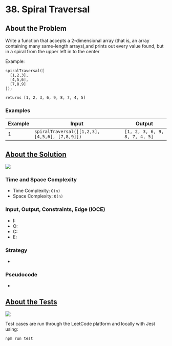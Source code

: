 # 38. Spiral Traversal

## About the Problem

Write a function that accepts a 2-dimensional array (that is, an array containing many same-length arrays),and prints out every value found, but in a spiral from the upper left in to the center

Example:

    spiralTraversal([
      [1,2,3],
      [4,5,6],
      [7,8,9]
    ]);

    returns [1, 2, 3, 6, 9, 8, 7, 4, 5]

### Examples

| Example| Input | Output |
| --- | --- | --- |
| 1 | `spiralTraversal([[1,2,3],[4,5,6], [7,8,9]])` | `[1, 2, 3, 6, 9, 8, 7, 4, 5]` |

## <a href='./spiralTraversal.js'>About the Solution</a>

<img src='https://img.shields.io/badge/JavaScript-F7DF1E.svg?style=for-the-badge&logo=JavaScript&logoColor=black' />

<!-- Add Time and Space Complexity -->
### Time and Space Complexity
 - Time Complexity: `O(n)`
 - Space Complexity: `O(n)`

<!-- Planning -->
### Input, Output, Constraints, Edge (IOCE)

 - I:
 - O:
 - C:
 - E:

### Strategy
-

### Pseudocode
-

## <a href='./spiralTraversal.test.js'>About the Tests</a>

<img src='https://img.shields.io/badge/Jest-C21325.svg?style=for-the-badge&logo=Jest&logoColor=white' />

Test cases are run through the LeetCode platform and locally with Jest using:
```
npm run test
```